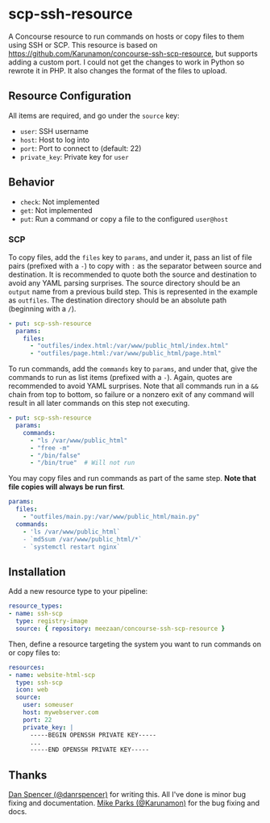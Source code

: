 # scp-ssh-resource
A Concourse resource to run commands on hosts or copy files to them using SSH or SCP. This resource is based on https://github.com/Karunamon/concourse-ssh-scp-resource, but supports adding a custom port. I could not get the changes to work in Python so rewrote it in PHP.
It also changes the format of the files to upload.

## Resource Configuration
All items are required, and go under the `source` key:

* `user`: SSH username
* `host`: Host to log into
* `port`: Port to connect to (default: 22)
* `private_key`:  Private key for `user`

## Behavior
* `check`: Not implemented
* `get`: Not implemented
* `put`: Run a command or copy a file to the configured `user@host`

### SCP

To copy files, add the `files` key to `params`, and under it, pass an list of file pairs (prefixed with a `-`) to copy with `:` as the separator between source and destination. It is recommended to quote both the source and destination to avoid any YAML parsing surprises. The source directory should be an `output` name from a previous build step. This is represented in the example as `outfiles`. The destination directory should be an absolute path (beginning with a `/`).

```yaml
- put: scp-ssh-resource
  params:
    files:
      - "outfiles/index.html:/var/www/public_html/index.html"
      - "outfiles/page.html:/var/www/public_html/page.html"
 ```

To run commands, add the `commands` key to `params`, and under that, give the commands to run as list items (prefixed with a `-`). Again, quotes are recommended to avoid YAML surprises. Note that all commands run in a `&&` chain from top to bottom, so failure or a nonzero exit of any command will result in all later commands on this step not executing.

```yaml
- put: scp-ssh-resource
  params:
    commands:
      - "ls /var/www/public_html"
      - "free -m"
      - "/bin/false"
      - "/bin/true"  # Will not run
```

You may copy files and run commands as part of the same step. **Note that file copies will always be run first**.

```yaml
params:
  files:
    - "outfiles/main.py:/var/www/public_html/main.py"
  commands:
    - 'ls /var/www/public_html`
    - `md5sum /var/www/public_html/*`
    - `systemctl restart nginx`
```

## Installation
Add a new resource type to your pipeline:
```yaml
resource_types:
- name: ssh-scp
  type: registry-image
  source: { repository: meezaan/concourse-ssh-scp-resource }
```

Then, define a resource targeting the system you want to run commands on or copy files to:
```yaml
resources:
- name: website-html-scp
  type: ssh-scp
  icon: web
  source:
    user: someuser
    host: mywebserver.com
    port: 22
    private_key: |
      -----BEGIN OPENSSH PRIVATE KEY-----
      ...
      -----END OPENSSH PRIVATE KEY-----
```

## Thanks
[Dan Spencer (@danrspencer)](https://github.com/danrspencer) for writing this. All I've done is minor bug fixing and documentation.
[Mike Parks (@Karunamon)](https://github.com/Karunamon) for the bug fixing and docs.

